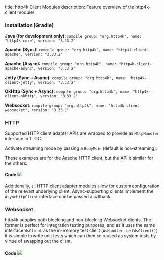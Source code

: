 title: http4k Client Modules
description: Feature overview of the http4k-client modules

### Installation (Gradle)
**Java (for development only):** ```compile group: "org.http4k", name: "http4k-core", version: "3.33.2"```

**Apache (Sync):** ```compile group: "org.http4k", name: "http4k-client-apache", version: "3.33.2"```

**Apache (Async):** ```compile group: "org.http4k", name: "http4k-client-apache-async", version: "3.33.2"```

**Jetty (Sync + Async):** ```compile group: "org.http4k", name: "http4k-client-jetty", version: "3.33.2"```

**OkHttp (Sync + Async):** ```compile group: "org.http4k", name: "http4k-client-okhttp", version: "3.33.2"```

**Websocket:** ```compile group: "org.http4k", name: "http4k-client-websocket", version: "3.33.2"```

### HTTP
Supported HTTP client adapter APIs are wrapped to provide an `HttpHandler` interface in 1 LOC.

Activate streaming mode by passing a `BodyMode` (default is non-streaming).

These examples are for the Apache HTTP client, but the API is similar for the others:

#### Code [<img class="octocat" src="/img/octocat-32.png"/>](https://github.com/http4k/http4k/blob/master/src/docs/guide/modules/clients/example_http.kt)
<script src="https://gist-it.appspot.com/https://github.com/http4k/http4k/blob/master/src/docs/guide/modules/clients/example_http.kt"></script>

Additionally, all HTTP client adapter modules allow for custom configuration of the relevant underlying client. Async-supporting clients implement the `AsyncHttpClient` interface can be passed a callback.

### Websocket
http4k supplies both blocking and non-blocking Websocket clients. The former is perfect for integration testing purposes, and as it uses the same interface `WsClient` as the in-memory test client (`WsHandler.testWsClient()`) it is simple to write unit tests which can then be reused as system tests by virtue of swapping out the client.

#### Code [<img class="octocat" src="/img/octocat-32.png"/>](https://github.com/http4k/http4k/blob/master/src/docs/guide/modules/clients/example_websocket.kt)
<script src="https://gist-it.appspot.com/https://github.com/http4k/http4k/blob/master/src/docs/guide/modules/clients/example_websocket.kt"></script>
